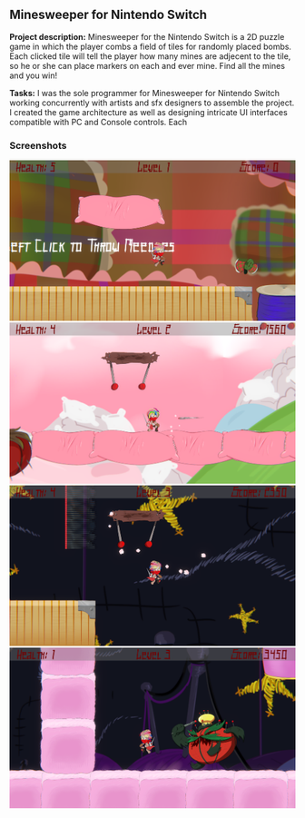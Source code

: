## Minesweeper for Nintendo Switch

**Project description:** Minesweeper for the Nintendo Switch is a 2D puzzle game in which the player combs a field of tiles for randomly placed bombs. Each clicked tile will tell the player how many mines are adjecent to the tile, so he or she can place markers on each and ever mine. Find all the mines and you win!

**Tasks:** I was the sole programmer for Minesweeper for Nintendo Switch working concurrently with artists and sfx designers to assemble the project. I created the game architecture as well as designing intricate UI interfaces compatible with PC and Console controls. Each 

### Screenshots

<img src="./images/PinsAndNeedles/Screenshot_2.png"/>
<img src="./images/PinsAndNeedles/Screenshot_3.png"/>
<img src="./images/PinsAndNeedles/Screenshot_6.png"/>
<img src="./images/PinsAndNeedles/Screenshot_8.png"/>
